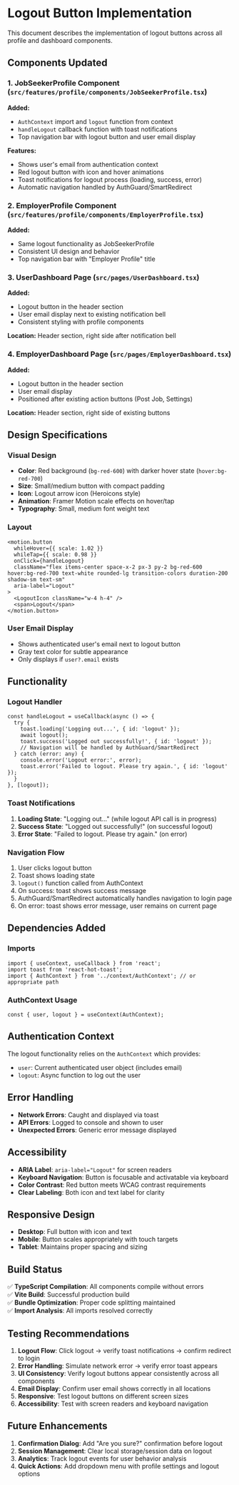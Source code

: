# Logout Button Implementation

This document describes the implementation of logout buttons across all profile and dashboard components.

## Components Updated

### 1. JobSeekerProfile Component (`src/features/profile/components/JobSeekerProfile.tsx`)

**Added:**
- `AuthContext` import and `logout` function from context
- `handleLogout` callback function with toast notifications
- Top navigation bar with logout button and user email display

**Features:**
- Shows user's email from authentication context
- Red logout button with icon and hover animations
- Toast notifications for logout process (loading, success, error)
- Automatic navigation handled by AuthGuard/SmartRedirect

### 2. EmployerProfile Component (`src/features/profile/components/EmployerProfile.tsx`)

**Added:**
- Same logout functionality as JobSeekerProfile
- Consistent UI design and behavior
- Top navigation bar with "Employer Profile" title

### 3. UserDashboard Page (`src/pages/UserDashboard.tsx`)

**Added:**
- Logout button in the header section
- User email display next to existing notification bell
- Consistent styling with profile components

**Location:** Header section, right side after notification bell

### 4. EmployerDashboard Page (`src/pages/EmployerDashboard.tsx`)

**Added:**
- Logout button in the header section
- User email display
- Positioned after existing action buttons (Post Job, Settings)

**Location:** Header section, right side of existing buttons

## Design Specifications

### Visual Design
- **Color**: Red background (`bg-red-600`) with darker hover state (`hover:bg-red-700`)
- **Size**: Small/medium button with compact padding
- **Icon**: Logout arrow icon (Heroicons style)
- **Animation**: Framer Motion scale effects on hover/tap
- **Typography**: Small, medium font weight text

### Layout
```tsx
<motion.button
  whileHover={{ scale: 1.02 }}
  whileTap={{ scale: 0.98 }}
  onClick={handleLogout}
  className="flex items-center space-x-2 px-3 py-2 bg-red-600 hover:bg-red-700 text-white rounded-lg transition-colors duration-200 shadow-sm text-sm"
  aria-label="Logout"
>
  <LogoutIcon className="w-4 h-4" />
  <span>Logout</span>
</motion.button>
```

### User Email Display
- Shows authenticated user's email next to logout button
- Gray text color for subtle appearance
- Only displays if `user?.email` exists

## Functionality

### Logout Handler
```tsx
const handleLogout = useCallback(async () => {
  try {
    toast.loading('Logging out...', { id: 'logout' });
    await logout();
    toast.success('Logged out successfully!', { id: 'logout' });
    // Navigation will be handled by AuthGuard/SmartRedirect
  } catch (error: any) {
    console.error('Logout error:', error);
    toast.error('Failed to logout. Please try again.', { id: 'logout' });
  }
}, [logout]);
```

### Toast Notifications
1. **Loading State**: "Logging out..." (while logout API call is in progress)
2. **Success State**: "Logged out successfully!" (on successful logout)
3. **Error State**: "Failed to logout. Please try again." (on error)

### Navigation Flow
1. User clicks logout button
2. Toast shows loading state
3. `logout()` function called from AuthContext
4. On success: toast shows success message
5. AuthGuard/SmartRedirect automatically handles navigation to login page
6. On error: toast shows error message, user remains on current page

## Dependencies Added

### Imports
```tsx
import { useContext, useCallback } from 'react';
import toast from 'react-hot-toast';
import { AuthContext } from '../context/AuthContext'; // or appropriate path
```

### AuthContext Usage
```tsx
const { user, logout } = useContext(AuthContext);
```

## Authentication Context

The logout functionality relies on the `AuthContext` which provides:
- `user`: Current authenticated user object (includes email)
- `logout`: Async function to log out the user

## Error Handling

- **Network Errors**: Caught and displayed via toast
- **API Errors**: Logged to console and shown to user
- **Unexpected Errors**: Generic error message displayed

## Accessibility

- **ARIA Label**: `aria-label="Logout"` for screen readers
- **Keyboard Navigation**: Button is focusable and activatable via keyboard
- **Color Contrast**: Red button meets WCAG contrast requirements
- **Clear Labeling**: Both icon and text label for clarity

## Responsive Design

- **Desktop**: Full button with icon and text
- **Mobile**: Button scales appropriately with touch targets
- **Tablet**: Maintains proper spacing and sizing

## Build Status

✅ **TypeScript Compilation**: All components compile without errors  
✅ **Vite Build**: Successful production build  
✅ **Bundle Optimization**: Proper code splitting maintained  
✅ **Import Analysis**: All imports resolved correctly  

## Testing Recommendations

1. **Logout Flow**: Click logout → verify toast notifications → confirm redirect to login
2. **Error Handling**: Simulate network error → verify error toast appears
3. **UI Consistency**: Verify logout buttons appear consistently across all components
4. **Email Display**: Confirm user email shows correctly in all locations
5. **Responsive**: Test logout buttons on different screen sizes
6. **Accessibility**: Test with screen readers and keyboard navigation

## Future Enhancements

1. **Confirmation Dialog**: Add "Are you sure?" confirmation before logout
2. **Session Management**: Clear local storage/session data on logout
3. **Analytics**: Track logout events for user behavior analysis
4. **Quick Actions**: Add dropdown menu with profile settings and logout options
